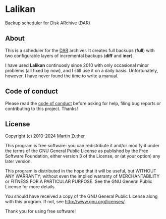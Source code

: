 # Lalikan

Backup scheduler for Disk ARchive (DAR)

## About

This is a scheduler for the [DAR][] archiver.  It creates full backups
(**full**) with two configurable layers of incremental backups
(**diff** and **incr**).

I have used **Lalikan** continuosly since 2010 with only occasional
minor problems (all fixed by now), and I still use it on a daily
basis.  Unfortunately, however, I have never found the time to write a
manual.

## Code of conduct

Please read the [code of conduct][COC] before asking for help, filing
bug reports or contributing to this project.  Thanks!

## License

Copyright (c) 2010-2024 [Martin Zuther][]

This program is free software: you can redistribute it and/or modify
it under the terms of the GNU General Public License as published by
the Free Software Foundation, either version 3 of the License, or
(at your option) any later version.

This program is distributed in the hope that it will be useful,
but WITHOUT ANY WARRANTY; without even the implied warranty of
MERCHANTABILITY or FITNESS FOR A PARTICULAR PURPOSE.  See the
GNU General Public License for more details.

You should have received a copy of the GNU General Public License
along with this program.  If not, see <http://www.gnu.org/licenses/>.

Thank you for using free software!


[Martin Zuther]:  http://www.mzuther.de/
[COC]:            https://github.com/mzuther/lalikan/tree/master/CODE_OF_CONDUCT.markdown
[DAR]:            http://dar.linux.free.fr/
